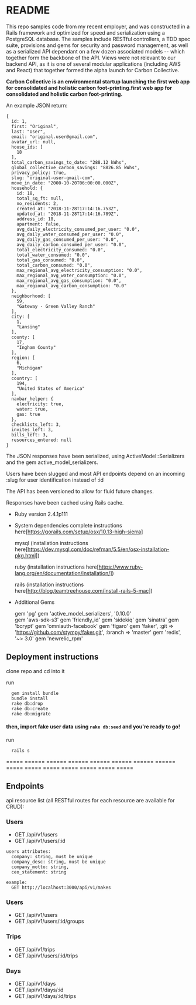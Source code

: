 # README

This repo samples code from my recent employer, and was constructed in a Rails framework and optimized for speed and serialization using a PostgreSQL database. The samples include RESTful controllers, a TDD spec suite, provisions and gems for security and password management, as well as a serialized API dependant on a few dozen associated models -- which together form the backbone of the API. Views were not relevant to our backend API, as it is one of several modular applications (including AWS and React) that together formed the alpha launch for Carbon Collective.

<b>Carbon Collective is an environmental startup launching the first web app for consolidated and holistic carbon foot-printing.first web app for consolidated and holistic carbon foot-printing.</b>

An example JSON return:
```
{
  id: 1,
  first: "Original",
  last: "User",
  email: "original.user@gmail.com",
  avatar_url: null,
  house_ids: [
    18
  ],
  total_carbon_savings_to_date: "288.12 kWhs",
  global_collective_carbon_savings: "8826.85 kWhs",
  privacy_policy: true,
  slug: "original-user-gmail-com",
  move_in_date: "2000-10-20T06:00:00.000Z",
  household: {
    id: 18,
    total_sq_ft: null,
    no_residents: 2,
    created_at: "2018-11-28T17:14:16.753Z",
    updated_at: "2018-11-28T17:14:16.789Z",
    address_id: 18,
    apartment: false,
    avg_daily_electricity_consumed_per_user: "0.0",
    avg_daily_water_consumed_per_user: "0.0",
    avg_daily_gas_consumed_per_user: "0.0",
    avg_daily_carbon_consumed_per_user: "0.0",
    total_electricity_consumed: "0.0",
    total_water_consumed: "0.0",
    total_gas_consumed: "0.0",
    total_carbon_consumed: "0.0",
    max_regional_avg_electricity_consumption: "0.0",
    max_regional_avg_water_consumption: "0.0",
    max_regional_avg_gas_consumption: "0.0",
    max_regional_avg_carbon_consumption: "0.0"
  },
  neighborhood: [
    59,
    "Gateway - Green Valley Ranch"
  ],
  city: [
    1,
    "Lansing"
  ],
  county: [
    17,
    "Ingham County"
  ],
  region: [
    6,
    "Michigan"
  ],
  country: [
    194,
    "United States of America"
  ],
  navbar_helper: {
    electricity: true,
    water: true,
    gas: true
  },
  checklists_left: 3,
  invites_left: 3,
  bills_left: 3,
  resources_entered: null
}
```

The JSON responses have been serialized, using ActiveModel::Serializers and the gem active_model_serializers.

Users have been slugged and most API endpoints depend on an incoming :slug for user identification instead of :id

The API has been versioned to allow for fluid future changes.

Responses have been cached using Rails cache.

* Ruby version 2.4.1p111

* System dependencies
  complete instructions here[https://gorails.com/setup/osx/10.13-high-sierra]

    mysql (installation instructions here[https://dev.mysql.com/doc/refman/5.5/en/osx-installation-pkg.html])

    ruby (installation instructions here[https://www.ruby-lang.org/en/documentation/installation/])

    rails (installation instructions here[http://blog.teamtreehouse.com/install-rails-5-mac])

* Additional Gems

  gem 'pg'
  gem 'active_model_serializers', '0.10.0'  
  gem 'aws-sdk-s3'
  gem 'friendly_id'
  gem 'sidekiq'
  gem 'sinatra'
  gem 'bcrypt'
  gem 'omniauth-facebook'
  gem 'figaro'
  gem 'faker', :git => 'https://github.com/stympy/faker.git', :branch => 'master'
  gem 'redis', '~> 3.0'
  gem 'newrelic_rpm'


## Deployment instructions

  clone repo and cd into it

  run
  ```shell
    gem install bundle
    bundle install
    rake db:drop
    rake db:create
    rake db:migrate
  ```

#### then, import fake user data using `rake db:seed` and you're ready to go!

  run
  ```shell
    rails s
  ```


===== ====== ====== ====== ====== ====== ====== ====== ===== ===== ===== ===== ===== ===== =====

## Endpoints

api resource list (all RESTful routes for each resource are available for CRUD):

### Users
  * GET /api/v1/users
  * GET /api/v1/users/:id

  ```shell
  users attributes:
    company: string, must be unique
    company_desc: string, must be unique
    company_motto: string,
    ceo_statement: string

  example:
    GET http://localhost:3000/api/v1/makes

  ```

### Users
  * GET /api/v1/users
  * GET /api/v1/users/:id/groups

### Trips
  * GET /api/v1/trips
  * GET /api/v1/users/:id/trips

### Days
  * GET /api/v1/days
  * GET /api/v1/days/:id
  * GET /api/v1/days/:id/trips
